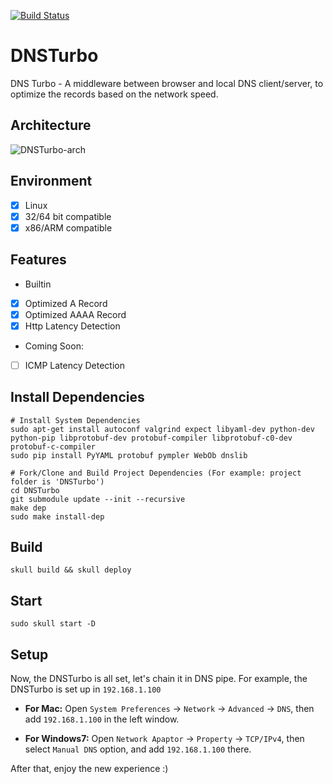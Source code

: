 [![Build Status](https://travis-ci.org/finaldie/DNSTurbo.svg?branch=master)](https://travis-ci.org/finaldie/DNSTurbo)

# DNSTurbo
DNS Turbo - A middleware between browser and local DNS client/server, to optimize the records based on the network speed.

## Architecture

![DNSTurbo-arch](https://github.com/finaldie/DNSTurbo/wiki/images/DNSTurbo_arch_2.png)

## Environment
 - [x] Linux
 - [x] 32/64 bit compatible
 - [x] x86/ARM compatible

## Features
* Builtin
 - [x] Optimized A Record
 - [x] Optimized AAAA Record
 - [x] Http Latency Detection

* Coming Soon:
 - [ ] ICMP Latency Detection

## Install Dependencies
```console
# Install System Dependencies
sudo apt-get install autoconf valgrind expect libyaml-dev python-dev python-pip libprotobuf-dev protobuf-compiler libprotobuf-c0-dev protobuf-c-compiler
sudo pip install PyYAML protobuf pympler WebOb dnslib

# Fork/Clone and Build Project Dependencies (For example: project folder is 'DNSTurbo')
cd DNSTurbo
git submodule update --init --recursive
make dep
sudo make install-dep
```

## Build
```console
skull build && skull deploy
```

## Start
```console
sudo skull start -D
```

## Setup
Now, the DNSTurbo is all set, let's chain it in DNS pipe. For example, the DNSTurbo is set up in `192.168.1.100`

* **For Mac:**
Open `System Preferences` -> `Network` -> `Advanced` -> `DNS`, then add `192.168.1.100` in the left window.

* **For Windows7:**
Open `Network Apaptor` -> `Property` -> `TCP/IPv4`, then select `Manual DNS` option, and add `192.168.1.100` there.

After that, enjoy the new experience :)
